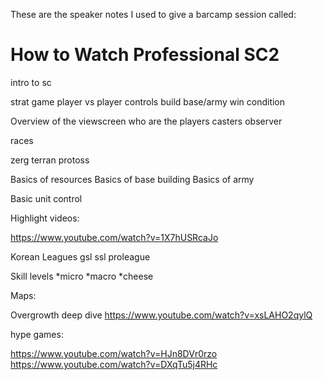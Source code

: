 These are the speaker notes I used to give a barcamp session called:

How to Watch Professional SC2
=============================

intro to sc

strat game
player vs player
controls
build base/army
win condition

Overview of the viewscreen
<gsl>
who are the players
casters
observer

races

zerg
terran
protoss

Basics of resources
Basics of base building
Basics of army

Basic unit control

Highlight videos:

https://www.youtube.com/watch?v=1X7hUSRcaJo

Korean Leagues
gsl
ssl
proleague

Skill levels
*micro
*macro
*cheese


Maps:

Overgrowth deep dive
https://www.youtube.com/watch?v=xsLAHO2qylQ


hype games:

https://www.youtube.com/watch?v=HJn8DVr0rzo
https://www.youtube.com/watch?v=DXqTu5j4RHc


